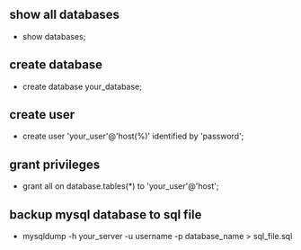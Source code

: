 ## show all databases 
- show databases;

## create database
- create database your_database;

## create user
- create user 'your_user'@'host(%)' identified by 'password';

## grant privileges
- grant all on database.tables(*) to 'your_user'@'host';

## backup mysql database to sql file
- mysqldump -h your_server -u username -p database_name > sql_file.sql
